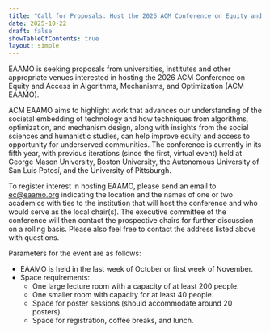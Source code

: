 ```yaml
---
title: "Call for Proposals: Host the 2026 ACM Conference on Equity and Access in Algorithms, Mechanisms, and Optimization!"
date: 2025-10-22
draft: false
showTableOfContents: true
layout: simple
---
```


EAAMO is seeking proposals from universities, institutes and other appropriate venues interested in hosting the 2026 ACM Conference on Equity and Access in Algorithms, Mechanisms, and Optimization (ACM EAAMO). 

ACM EAAMO aims to highlight work that advances our understanding of the societal embedding of technology and how techniques from algorithms, optimization, and mechanism design, along with insights from the social sciences and humanistic studies, can help improve equity and access to opportunity for underserved communities. The conference is currently in its fifth year, with previous iterations (since the first, virtual event) held at George Mason University, Boston University, the Autonomous University of San Luis Potosí, and the University of Pittsburgh. 

To register interest in hosting EAAMO, please send an email to ec@eaamo.org indicating the location and the names of one or two academics with ties to the institution that will host the conference and who would serve as the local chair(s). The executive committee of the conference will then contact the prospective chairs for further discussion on a rolling basis. Please also feel free to contact the address listed above with questions.  

Parameters for the event are as follows:
- EAAMO is held in the last week of October or first week of November.
- Space requirements:
  - One large lecture room with a capacity of at least 200 people.
  - One smaller room with capacity for at least 40 people.
  - Space for poster sessions (should accommodate around 20 posters).
  - Space for registration, coffee breaks, and lunch.
